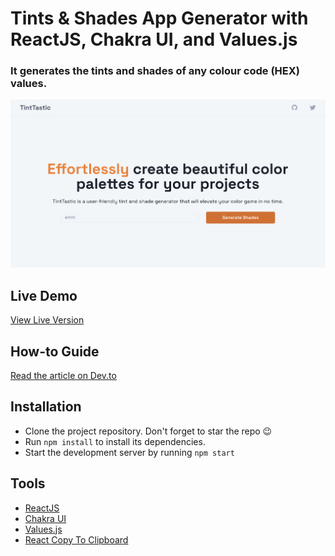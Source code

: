 # Tints & Shades App Generator with ReactJS, Chakra UI, and Values.js
### It generates the tints and shades of any colour code (HEX) values.
![Shades and Tint App](https://raw.githubusercontent.com/dha-stix/tints-shade-generator/main/tints-and-shade-app-generator.png)

## Live Demo
[View Live Version](https://tints-shade-generator.vercel.app/)

## How-to Guide
[Read the article on Dev.to](https://dev.to/arshadayvid/building-a-tints-and-shades-colour-generator-with-react-and-valuesjs-4n64)
## Installation
- Clone the project repository. Don't forget to star the repo 😉
- Run `npm install` to install its dependencies.
- Start the development server by running `npm start`

## Tools
- [ReactJS](https://react.dev/)
- [Chakra UI](https://chakra-ui.com/)
- [Values.js](https://github.com/noeldelgado/values.js)
- [React Copy To Clipboard](https://github.com/nkbt/react-copy-to-clipboard)
